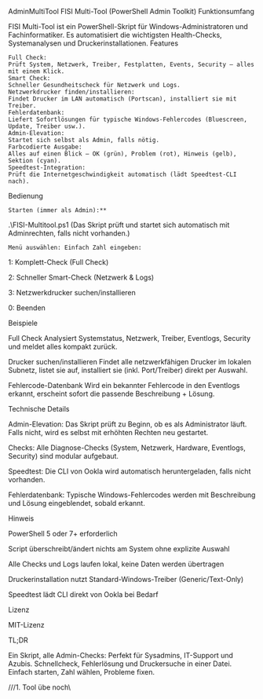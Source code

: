 AdminMultiTool
FISI Multi-Tool (PowerShell Admin Toolkit)
Funktionsumfang

FISI Multi-Tool ist ein PowerShell-Skript für Windows-Administratoren und Fachinformatiker.
Es automatisiert die wichtigsten Health-Checks, Systemanalysen und Druckerinstallationen.
Features

    Full Check:
    Prüft System, Netzwerk, Treiber, Festplatten, Events, Security – alles mit einem Klick.
    Smart Check:
    Schneller Gesundheitscheck für Netzwerk und Logs.
    Netzwerkdrucker finden/installieren:
    Findet Drucker im LAN automatisch (Portscan), installiert sie mit Treiber.
    Fehlerdatenbank:
    Liefert Sofortlösungen für typische Windows-Fehlercodes (Bluescreen, Update, Treiber usw.).
    Admin-Elevation:
    Startet sich selbst als Admin, falls nötig.
    Farbcodierte Ausgabe:
    Alles auf einen Blick – OK (grün), Problem (rot), Hinweis (gelb), Sektion (cyan).
    Speedtest-Integration:
    Prüft die Internetgeschwindigkeit automatisch (lädt Speedtest-CLI nach).

Bedienung

    Starten (immer als Admin):**

.\FISI-Multitool.ps1 (Das Skript prüft und startet sich automatisch mit Adminrechten, falls nicht vorhanden.)

    Menü auswählen: Einfach Zahl eingeben:

1: Komplett-Check (Full Check)

2: Schneller Smart-Check (Netzwerk & Logs)

3: Netzwerkdrucker suchen/installieren

0: Beenden

Beispiele

Full Check Analysiert Systemstatus, Netzwerk, Treiber, Eventlogs, Security und meldet alles kompakt zurück.

Drucker suchen/installieren Findet alle netzwerkfähigen Drucker im lokalen Subnetz, listet sie auf, installiert sie (inkl. Port/Treiber) direkt per Auswahl.

Fehlercode-Datenbank Wird ein bekannter Fehlercode in den Eventlogs erkannt, erscheint sofort die passende Beschreibung + Lösung.

Technische Details

Admin-Elevation: Das Skript prüft zu Beginn, ob es als Administrator läuft. Falls nicht, wird es selbst mit erhöhten Rechten neu gestartet.

Checks: Alle Diagnose-Checks (System, Netzwerk, Hardware, Eventlogs, Security) sind modular aufgebaut.

Speedtest: Die CLI von Ookla wird automatisch heruntergeladen, falls nicht vorhanden.

Fehlerdatenbank: Typische Windows-Fehlercodes werden mit Beschreibung und Lösung eingeblendet, sobald erkannt.

Hinweis

PowerShell 5 oder 7+ erforderlich

Script überschreibt/ändert nichts am System ohne explizite Auswahl

Alle Checks und Logs laufen lokal, keine Daten werden übertragen

Druckerinstallation nutzt Standard-Windows-Treiber (Generic/Text-Only)

Speedtest lädt CLI direkt von Ookla bei Bedarf

Lizenz

MIT-Lizenz

TL;DR

Ein Skript, alle Admin-Checks: Perfekt für Sysadmins, IT-Support und Azubis. Schnellcheck, Fehlerlösung und Druckersuche in einer Datei. Einfach starten, Zahl wählen, Probleme fixen.

///1. Tool übe noch\\